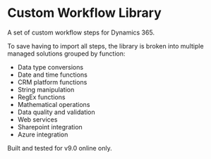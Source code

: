 # Custom Workflow Library

A set of custom workflow steps for Dynamics 365. 

To save having to import all steps, the library is broken into multiple managed solutions grouped by function:

- Data type conversions
- Date and time functions
- CRM platform functions
- String manipulation
- RegEx functions
- Mathematical operations
- Data quality and validation
- Web services
- Sharepoint integration
- Azure integration

Built and tested for v9.0 online only.